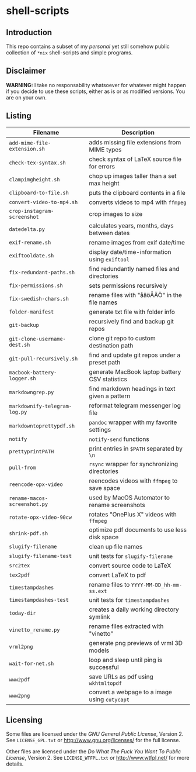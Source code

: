 shell-scripts
=============

Introduction
------------
This repo contains a subset of my *personal* yet still somehow public
collection of `*nix` shell-scripts and simple programs.


Disclaimer
----------
**WARNING:**
I take no responsability whatsoever for whatever might happen if you decide to
use these scripts, either as is or as modified versions.  You are on your own.


Listing
-------

| **Filename**                    | **Description**                                |
| ------------------------------- | ---------------------------------------------- |
| `add-mime-file-extension.sh`    | adds missing file extensions from MIME types   |
| `check-tex-syntax.sh`           | check syntax of LaTeX source file for errors   |
| `clampimgheight.sh`             | chop up images taller than a set max height    |
| `clipboard-to-file.sh`          | puts the clipboard contents in a file          |
| `convert-video-to-mp4.sh`       | converts videos to mp4 with `ffmpeg`           |
| `crop-instagram-screenshot`     | crop images to size                            |
| `datedelta.py`                  | calculates years, months, days between dates   |
| `exif-rename.sh`                | rename images from exif date/time              |
| `exiftooldate.sh`               | display date/time-information using `exiftool` |
| `fix-redundant-paths.sh`        | find redundantly named files and directories   |
| `fix-permissions.sh`            | sets permissions recursively                   |
| `fix-swedish-chars.sh`          | rename files with "åäöÅÄÖ" in the file names   |
| `folder-manifest`               | generate txt file with folder info             |
| `git-backup`                    | recursively find and backup git repos          |
| `git-clone-username-dest.sh`    | clone git repo to custom destination path      |
| `git-pull-recursively.sh`       | find and update git repos under a preset path  |
| `macbook-battery-logger.sh`     | generate MacBook laptop battery CSV statistics |
| `markdowngrep.py`               | find markdown headings in text given a pattern |
| `markdownify-telegram-log.py`   | reformat telegram messenger log file           |
| `markdowntoprettypdf.sh`        | `pandoc` wrapper with my favorite settings     |
| `notify`                        | `notify-send` functions                        |
| `prettyprintPATH`               | print entries in `$PATH` separated by `\n`     |
| `pull-from`                     | `rsync` wrapper for synchronizing directories  |
| `reencode-opx-video`            | reencodes videos with `ffmpeg` to save space   |
| `rename-macos-screenshot.py`    | used by MacOS Automator to rename screenshots  |
| `rotate-opx-video-90cw`         | rotates "OnePlus X" videos with `ffmpeg`       |
| `shrink-pdf.sh`                 | optimize pdf documents to use less disk space  |
| `slugify-filename`              | clean up file names                            |
| `slugify-filename-test`         | unit tests for `slugify-filename`              |
| `src2tex`                       | convert source code to LaTeX                   |
| `tex2pdf`                       | convert LaTeX to pdf                           |
| `timestampdashes`               | rename files to `YYYY-MM-DD_hh-mm-ss.ext`      |
| `timestampdashes-test`          | unit tests for `timestampdashes`               |
| `today-dir`                     | creates a daily working directory symlink      |
| `vinetto_rename.py`             | rename files extracted with "vinetto"          |
| `vrml2png`                      | generate png previews of vrml 3D models        |
| `wait-for-net.sh`               | loop and sleep until ping is successful        |
| `www2pdf`                       | save URLs as pdf using `wkhtmltopdf`           |
| `www2png`                       | convert a webpage to a image using `cutycapt`  |


Licensing
---------
Some files are licensed under the *GNU General Public License*, Version 2.
See `LICENSE_GPL.txt` or <http://www.gnu.org/licenses/> for the full license.

Other files are licensed under the *Do What The Fuck You Want To Public
License*, Version 2.  See `LICENSE_WTFPL.txt` or <http://www.wtfpl.net/>
for more details.

